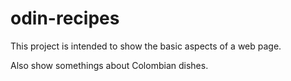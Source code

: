 # odin-recipes
This project is intended to show the basic aspects of a web page.

Also show somethings about Colombian dishes.


